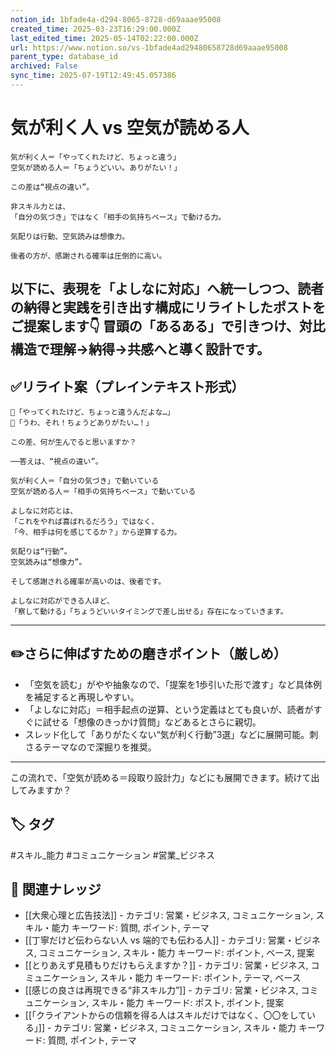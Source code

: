 ```yaml
---
notion_id: 1bfade4a-d294-8065-8728-d69aaae95008
created_time: 2025-03-23T16:29:00.000Z
last_edited_time: 2025-05-14T02:22:00.000Z
url: https://www.notion.so/vs-1bfade4ad29480658728d69aaae95008
parent_type: database_id
archived: False
sync_time: 2025-07-19T12:49:45.057386
---
```


# 気が利く人 vs 空気が読める人

```plain text
気が利く人＝「やってくれたけど、ちょっと違う」
空気が読める人＝「ちょうどいい。ありがたい！」

この差は“視点の違い”。

非スキル力とは、
「自分の気づき」ではなく「相手の気持ちベース」で動ける力。

気配りは行動、空気読みは想像力。

後者の方が、感謝される確率は圧倒的に高い。
```
以下に、表現を「よしなに対応」へ統一しつつ、読者の納得と実践を引き出す構成にリライトしたポストをご提案します👇
冒頭の「あるある」で引きつけ、対比構造で理解→納得→共感へと導く設計です。
---
## ✅リライト案（プレインテキスト形式）
```plain text
👤「やってくれたけど、ちょっと違うんだよな…」
👤「うわ、それ！ちょうどありがたい…！」

この差、何が生んでると思いますか？

──答えは、“視点の違い”。

気が利く人＝「自分の気づき」で動いている
空気が読める人＝「相手の気持ちベース」で動いている

よしなに対応とは、
「これをやれば喜ばれるだろう」ではなく、
「今、相手は何を感じてるか？」から逆算する力。

気配りは“行動”。
空気読みは“想像力”。

そして感謝される確率が高いのは、後者です。

よしなに対応ができる人ほど、
「察して動ける」「ちょうどいいタイミングで差し出せる」存在になっていきます。

```
---
## ✏️さらに伸ばすための磨きポイント（厳しめ）
- 「空気を読む」がやや抽象なので、「提案を1歩引いた形で渡す」など具体例を補足すると再現しやすい。
- 「よしなに対応」＝相手起点の逆算、という定義はとても良いが、読者がすぐに試せる「想像のきっかけ質問」などあるとさらに親切。
- スレッド化して「ありがたくない“気が利く行動”3選」などに展開可能。刺さるテーマなので深掘りを推奨。
---
この流れで、「空気が読める＝段取り設計力」などにも展開できます。続けて出してみますか？

## 🏷️ タグ
#スキル_能力 #コミュニケーション #営業_ビジネス

## 🔗 関連ナレッジ
- [[大衆心理と広告技法]] - カテゴリ: 営業・ビジネス, コミュニケーション, スキル・能力 キーワード: 質問, ポイント, テーマ
- [[丁寧だけど伝わらない人 vs 端的でも伝わる人]] - カテゴリ: 営業・ビジネス, コミュニケーション, スキル・能力 キーワード: ポイント, ベース, 提案
- [[とりあえず見積もりだけもらえますか？]] - カテゴリ: 営業・ビジネス, コミュニケーション, スキル・能力 キーワード: ポイント, テーマ, ベース
- [[感じの良さは再現できる“非スキル力”]] - カテゴリ: 営業・ビジネス, コミュニケーション, スキル・能力 キーワード: ポスト, ポイント, 提案
- [[「クライアントからの信頼を得る人はスキルだけではなく、〇〇をしている」]] - カテゴリ: 営業・ビジネス, コミュニケーション, スキル・能力 キーワード: 質問, ポイント, テーマ
